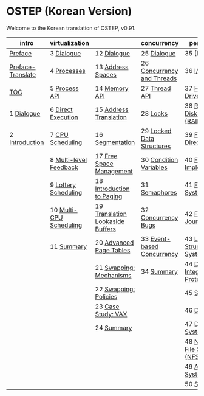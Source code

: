 
# OSTEP (Korean Version)

Welcome to the Korean translation of OSTEP, v0.91. 


| intro                                     | virtualization                                    |                                                      | concurrency                                             | persistence                                                 | 
| ----------------------------------------- | ------------------------------------------------- | ---------------------------------------------------- | ------------------------------------------------------- | ----------------------------------------------------------- | 
| [Preface](00-preface.pdf)                 | 3 [Dialogue](03-dialogue-virtualization.pdf)      | 12 [Dialogue](12-dialogue-vm.pdf)                    | 25 [Dialogue](25_dialogue-concurrency.pdf)              | 35 [Dialogue                                                | 
| [Preface-Translate](00-preface-tx.pdf)    | 4 [Processes](04-cpu-intro.pdf)                   | 13 [Address Spaces](13-vm-intro.pdf)                 | 26 [Concurrency and Threads](26_threads-intro.pdf)      | 36 [I/O Devices](36_file-devices.pdf)                       | 
| [TOC](00-toc.pdf)                         | 5 [Process API](05-cpu-api.pdf)                   | 14 [Memory API](14-vm-api.pdf)                       | 27 [Thread API](27_threads-api.pdf)                     | 37 [Hard Disk Drives](37_file_disks.pdf)                    | 
| 1 [Dialogue](01-dialogue-threeeasy.pdf)   | 6 [Direct Execution](06-cpu-mechanisms.pdf)       | 15 [Address Translation](15-vm-mechanism.pdf)        | 28 [Locks](28_threads-locks.pdf)                        | 38 [Redundant Disk Arrays (RAID)](38_RAID.pdf)              | 
| 2 [Introduction](02-intro.pdf)            | 7 [CPU Scheduling](07-cpu-sched.pdf)              | 16 [Segmentation](16-vm-segmentation.pdf)            | 29 [Locked Data Structures](29_threads-locks-usage.pdf) | 39 [Files and Directories](39_interlude-file-directory.pdf) | 
|                                           | 8 [Multi-level Feedback](08-cpu-sched-mlfq.pdf)   | 17 [Free Space Management](17-vm-freespace.pdf)      | 30 [Condition Variables](30_threads-cv.pdf)             | 40 [File System Implementation](40_FS-implementation.pdf)   | 
|                                           | 9 [Lottery Scheduling](09-cpu-sched-lottery.pdf)  | 18 [Introduction to Paging](18-vm-paging.pdf)        | 31 [Semaphores](31_threads-sema.pdf)                    | 41 [Fast File System (FFS)](41_FFS.pdf)                     | 
|                                           | 10 [Multi-CPU Scheduling](10-cpu-sched-multi.pdf) | 19 [Translation Lookaside Buffers](19_vm-tlbs.pdf)   | 32 [Concurrency Bugs](32_threads-bugs.pdf)              | 42 [FSCK and Journaling](42_crash-consistency.pdf)          | 
|                                           | 11 [Summary](11-cpu-dialogue.pdf)                 | 20 [Advanced Page Tables](20_vm-smalltables.pdf)     | 33 [Event-based Concurrency](33_threads-events.pdf)     | 43 [Log-Structured File System (LFS)](43_LFS.pdf)           |
|                                           |                                                   | 21 [Swapping: Mechanisms](21_vm-beyondphys.pdf)      | 34 [Summary](34_threads_dialogue.pdf)                   | 44 [Data Integrity and Protection](44_data-integrity.pdf)   |
|                                           |                                                   | 22 [Swapping: Policies](22_vm-beyondphys-policy.pdf) |                                                         | 45 [Summary](45_file-dialogue.pdf)                          |
|                                           |                                                   | 23 [Case Study: VAX](23_vm-vax.pdf)                  |                                                         | 46 [Dialogue](46_dialogue-distribution.pdf)                 |
|                                           |                                                   | 24 [Summary](24_vm-dialogue.pdf)                     |                                                         | 47 [Distributed Systems](47_dist-intro.pdf)                 |
|                                           |                                                   |                                                      |                                                         | 48 [Network File System (NFS)](48_NFS.pdf)                  |
|                                           |                                                   |                                                      |                                                         | 49 [Andrew File System (AFS)](49_AFS.pdf)                   |
|                                           |                                                   |                                                      |                                                         | 50 [Summary](50_dist-dialogue.pdf)                          |

